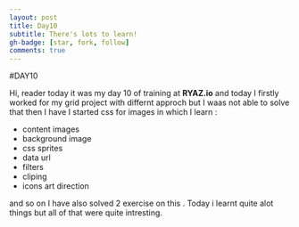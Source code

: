 ```yaml
---
layout: post
title: Day10
subtitle: There's lots to learn!
gh-badge: [star, fork, follow]
comments: true
---
```

#DAY10

Hi, reader today it was my day 10 of training at **RYAZ.io** and today I firstly worked for my grid project with differnt approch but I waas not able to solve that then I have I started css for images in which I learn :
* content images
* background image
* css sprites
* data url
* filters
* cliping
* icons art direction

and so on I have also solved 2 exercise on this  . Today i learnt quite alot things but all of that were quite intresting.
